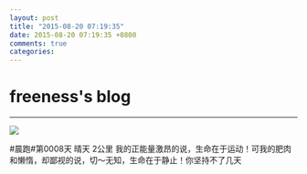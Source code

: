 ```yaml
---
layout: post
title: "2015-08-20 07:19:35"
date: 2015-08-20 07:19:35 +0800
comments: true
categories: 
---
```


# freeness's blog

----------

![](http://okqmqrbgo.bkt.clouddn.com/201508200719351.jpg)

>
\#晨跑\#第0008天 晴天 2公里 我的正能量激昂的说，生命在于运动！可我的肥肉和懒惰，却鄙视的说，切～无知，生命在于静止！你坚持不了几天